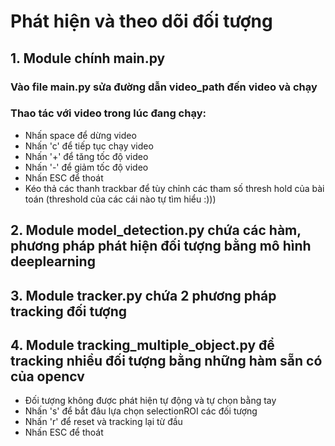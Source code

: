 # Phát hiện và theo dõi đối tượng
## 1. Module chính main.py
### Vào file main.py sửa đường dẫn video_path đến video và chạy
### Thao tác với video trong lúc đang chạy:
- Nhấn space để dừng video
- Nhấn 'c' để tiếp tục chạy video
- Nhấn '+' để tăng tốc độ video
- Nhấn '-' để giảm tốc độ video
- Nhấn ESC để thoát
- Kéo thả các thanh trackbar để tùy chỉnh các tham số thresh hold của bài toán (threshold của các cái nào tự tìm hiểu :)))

## 2. Module model_detection.py chứa các hàm, phương pháp phát hiện đối tượng bằng mô hình deeplearning
## 3. Module tracker.py chứa 2 phương pháp tracking đối tượng
## 4. Module tracking_multiple_object.py để tracking nhiều đối tượng bằng những hàm sẵn có của opencv
- Đối tượng không được phát hiện tự động và tự chọn bằng tay
- Nhấn 's' để bắt đâu lựa chọn selectionROI các đối tượng
- Nhấn 'r' để reset và tracking lại từ đầu
- Nhấn ESC để thoát

